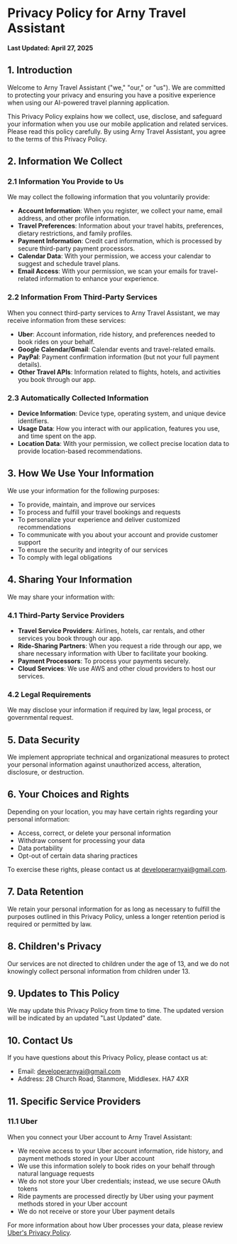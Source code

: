 # Privacy Policy for Arny Travel Assistant

**Last Updated: April 27, 2025**

## 1. Introduction

Welcome to Arny Travel Assistant ("we," "our," or "us"). We are committed to protecting your privacy and ensuring you have a positive experience when using our AI-powered travel planning application.

This Privacy Policy explains how we collect, use, disclose, and safeguard your information when you use our mobile application and related services. Please read this policy carefully. By using Arny Travel Assistant, you agree to the terms of this Privacy Policy.

## 2. Information We Collect

### 2.1 Information You Provide to Us

We may collect the following information that you voluntarily provide:

- **Account Information**: When you register, we collect your name, email address, and other profile information.
- **Travel Preferences**: Information about your travel habits, preferences, dietary restrictions, and family profiles.
- **Payment Information**: Credit card information, which is processed by secure third-party payment processors.
- **Calendar Data**: With your permission, we access your calendar to suggest and schedule travel plans.
- **Email Access**: With your permission, we scan your emails for travel-related information to enhance your experience.

### 2.2 Information From Third-Party Services

When you connect third-party services to Arny Travel Assistant, we may receive information from these services:

- **Uber**: Account information, ride history, and preferences needed to book rides on your behalf.
- **Google Calendar/Gmail**: Calendar events and travel-related emails.
- **PayPal**: Payment confirmation information (but not your full payment details).
- **Other Travel APIs**: Information related to flights, hotels, and activities you book through our app.

### 2.3 Automatically Collected Information

- **Device Information**: Device type, operating system, and unique device identifiers.
- **Usage Data**: How you interact with our application, features you use, and time spent on the app.
- **Location Data**: With your permission, we collect precise location data to provide location-based recommendations.

## 3. How We Use Your Information

We use your information for the following purposes:

- To provide, maintain, and improve our services
- To process and fulfill your travel bookings and requests
- To personalize your experience and deliver customized recommendations
- To communicate with you about your account and provide customer support
- To ensure the security and integrity of our services
- To comply with legal obligations

## 4. Sharing Your Information

We may share your information with:

### 4.1 Third-Party Service Providers

- **Travel Service Providers**: Airlines, hotels, car rentals, and other services you book through our app.
- **Ride-Sharing Partners**: When you request a ride through our app, we share necessary information with Uber to facilitate your booking.
- **Payment Processors**: To process your payments securely.
- **Cloud Services**: We use AWS and other cloud providers to host our services.

### 4.2 Legal Requirements

We may disclose your information if required by law, legal process, or governmental request.

## 5. Data Security

We implement appropriate technical and organizational measures to protect your personal information against unauthorized access, alteration, disclosure, or destruction.

## 6. Your Choices and Rights

Depending on your location, you may have certain rights regarding your personal information:

- Access, correct, or delete your personal information
- Withdraw consent for processing your data
- Data portability
- Opt-out of certain data sharing practices

To exercise these rights, please contact us at [developerarnyai@gmail.com](mailto:developerarnyai@gmail.com).

## 7. Data Retention

We retain your personal information for as long as necessary to fulfill the purposes outlined in this Privacy Policy, unless a longer retention period is required or permitted by law.

## 8. Children's Privacy

Our services are not directed to children under the age of 13, and we do not knowingly collect personal information from children under 13.

## 9. Updates to This Policy

We may update this Privacy Policy from time to time. The updated version will be indicated by an updated "Last Updated" date.

## 10. Contact Us

If you have questions about this Privacy Policy, please contact us at:

- Email: [developerarnyai@gmail.com](mailto:developerarnyai@gmail.com)
- Address: 28 Church Road, Stanmore, Middlesex. HA7 4XR

## 11. Specific Service Providers

### 11.1 Uber

When you connect your Uber account to Arny Travel Assistant:

- We receive access to your Uber account information, ride history, and payment methods stored in your Uber account
- We use this information solely to book rides on your behalf through natural language requests
- We do not store your Uber credentials; instead, we use secure OAuth tokens
- Ride payments are processed directly by Uber using your payment methods stored in your Uber account
- We do not receive or store your Uber payment details

For more information about how Uber processes your data, please review [Uber's Privacy Policy](https://www.uber.com/legal/privacy/users/).

